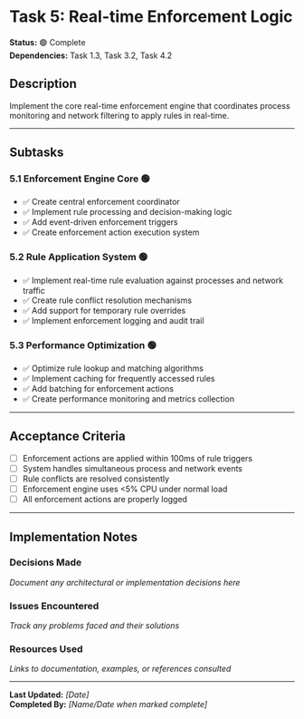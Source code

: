 # Task 5: Real-time Enforcement Logic

**Status:** 🟢 Complete  
**Dependencies:** Task 1.3, Task 3.2, Task 4.2  

## Description
Implement the core real-time enforcement engine that coordinates process monitoring and network filtering to apply rules in real-time.

---

## Subtasks

### 5.1 Enforcement Engine Core 🟢
- ✅ Create central enforcement coordinator
- ✅ Implement rule processing and decision-making logic
- ✅ Add event-driven enforcement triggers
- ✅ Create enforcement action execution system

### 5.2 Rule Application System 🟢
- ✅ Implement real-time rule evaluation against processes and network traffic
- ✅ Create rule conflict resolution mechanisms
- ✅ Add support for temporary rule overrides
- ✅ Implement enforcement logging and audit trail

### 5.3 Performance Optimization 🟢
- ✅ Optimize rule lookup and matching algorithms
- ✅ Implement caching for frequently accessed rules
- ✅ Add batching for enforcement actions
- ✅ Create performance monitoring and metrics collection

---

## Acceptance Criteria
- [ ] Enforcement actions are applied within 100ms of rule triggers
- [ ] System handles simultaneous process and network events
- [ ] Rule conflicts are resolved consistently
- [ ] Enforcement engine uses <5% CPU under normal load
- [ ] All enforcement actions are properly logged

---

## Implementation Notes

### Decisions Made
_Document any architectural or implementation decisions here_

### Issues Encountered  
_Track any problems faced and their solutions_

### Resources Used
_Links to documentation, examples, or references consulted_

---

**Last Updated:** _[Date]_  
**Completed By:** _[Name/Date when marked complete]_ 